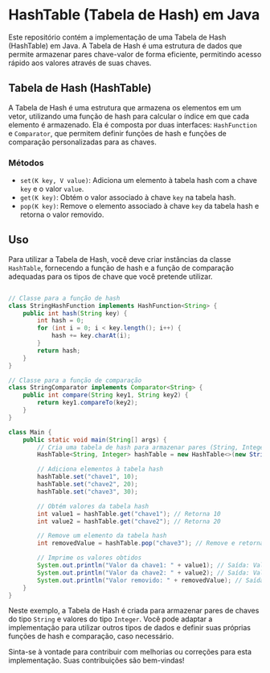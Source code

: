 # HashTable (Tabela de Hash) em Java

Este repositório contém a implementação de uma Tabela de Hash (HashTable) em Java. A Tabela de Hash é uma estrutura de dados que permite armazenar pares chave-valor de forma eficiente, permitindo acesso rápido aos valores através de suas chaves.

## Tabela de Hash (HashTable)

A Tabela de Hash é uma estrutura que armazena os elementos em um vetor, utilizando uma função de hash para calcular o índice em que cada elemento é armazenado. Ela é composta por duas interfaces: `HashFunction` e `Comparator`, que permitem definir funções de hash e funções de comparação personalizadas para as chaves.

### Métodos

- `set(K key, V value)`: Adiciona um elemento à tabela hash com a chave `key` e o valor `value`.
- `get(K key)`: Obtém o valor associado à chave `key` na tabela hash.
- `pop(K key)`: Remove o elemento associado à chave `key` da tabela hash e retorna o valor removido.

## Uso

Para utilizar a Tabela de Hash, você deve criar instâncias da classe `HashTable`, fornecendo a função de hash e a função de comparação adequadas para os tipos de chave que você pretende utilizar.

```java

// Classe para a função de hash
class StringHashFunction implements HashFunction<String> {
    public int hash(String key) {
        int hash = 0;
        for (int i = 0; i < key.length(); i++) {
            hash += key.charAt(i);
        }
        return hash;
    }
}

// Classe para a função de comparação
class StringComparator implements Comparator<String> {
    public int compare(String key1, String key2) {
        return key1.compareTo(key2);
    }
}

class Main {
    public static void main(String[] args) {
        // Cria uma tabela de hash para armazenar pares (String, Integer)
        HashTable<String, Integer> hashTable = new HashTable<>(new StringHashFunction(), new StringComparator());

        // Adiciona elementos à tabela hash
        hashTable.set("chave1", 10);
        hashTable.set("chave2", 20);
        hashTable.set("chave3", 30);

        // Obtém valores da tabela hash
        int value1 = hashTable.get("chave1"); // Retorna 10
        int value2 = hashTable.get("chave2"); // Retorna 20

        // Remove um elemento da tabela hash
        int removedValue = hashTable.pop("chave3"); // Remove e retorna 30

        // Imprime os valores obtidos
        System.out.println("Valor da chave1: " + value1); // Saída: Valor da chave1: 10
        System.out.println("Valor da chave2: " + value2); // Saída: Valor da chave2: 20
        System.out.println("Valor removido: " + removedValue); // Saída: Valor removido: 30
    }
}
```

Neste exemplo, a Tabela de Hash é criada para armazenar pares de chaves do tipo `String` e valores do tipo `Integer`. Você pode adaptar a implementação para utilizar outros tipos de dados e definir suas próprias funções de hash e comparação, caso necessário.

Sinta-se à vontade para contribuir com melhorias ou correções para esta implementação. Suas contribuições são bem-vindas!